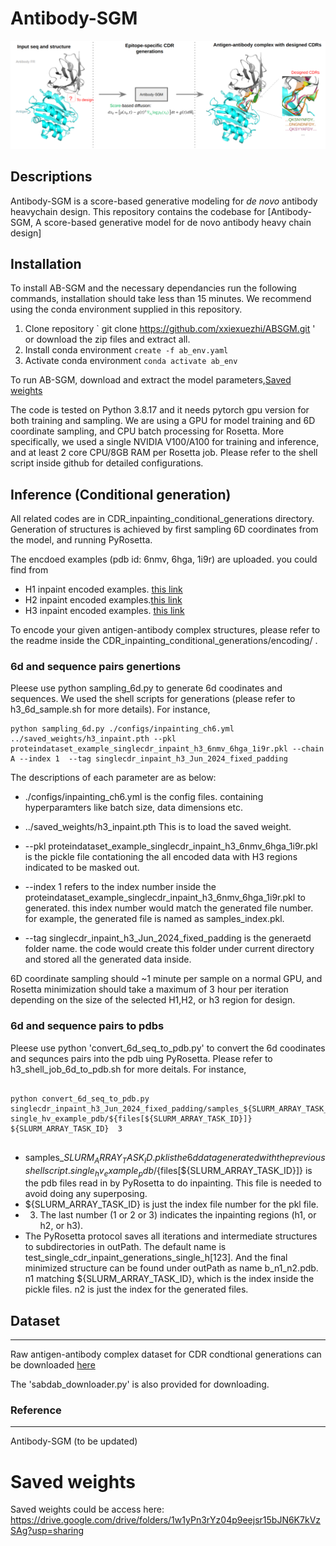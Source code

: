 # Antibody-SGM

![Antibody-SGM schematic](/banner_toc.png)



## Descriptions

Antibody-SGM is a score-based generative modeling for *de novo* antibody heavychain design. This repository contains the codebase for [Antibody-SGM, A score-based generative model for de novo antibody heavy chain design]


## Installation

To install AB-SGM and the necessary dependancies run the following commands, installation should take less than 15 minutes. We recommend using the conda environment supplied in this repository.

1. Clone repository ` git clone https://github.com/xxiexuezhi/ABSGM.git ' or download the zip files and extract all.
2. Install conda environment `create -f ab_env.yaml`
3. Activate conda environment `conda activate ab_env`
   
To run AB-SGM, download and extract the model parameters,[Saved weights](https://drive.google.com/drive/folders/1w1yPn3rYz04p9eejsr15bJN6K7kVzSAg?usp=sharing)

The code is tested on Python 3.8.17 and it needs pytorch gpu version for both training and sampling. We are using a GPU for model training and 6D coordinate sampling, and CPU batch processing for Rosetta. More specifically, we used a single NVIDIA V100/A100 for training and inference, and at least 2 core CPU/8GB RAM per Rosetta job. Please refer to the shell script inside github for detailed configurations.



## Inference (Conditional generation)

All related codes are in CDR_inpainting_conditional_generations directory. Generation of structures is achieved by first sampling 6D coordinates from the model, and running PyRosetta. 




The encdoed examples (pdb id: 6nmv, 6hga, 1i9r) are uploaded. you could find from 

* H1 inpaint encoded examples. [this link](https://drive.google.com/file/d/1CrvTYp0YYwrstxpf-yIi3dwyE3Ff-3pd/view?usp=sharing)
* H2 inpaint encoded examples.[this link](https://drive.google.com/file/d/1yI8h2cghVjszUH3E5YU8mEblCVtqGR9w/view?usp=sharing)
* H3 inpaint encoded examples. [this link](https://drive.google.com/file/d/120QGm0jyhFzulqILnAWIB9dA6zthHAbn/view?usp=sharing)

To encode your given antigen-antibody complex structures, please refer to the readme inside the CDR_inpainting_conditional_generations/encoding/ . 



### 6d and sequence pairs genertions

Pleese use python sampling_6d.py to generate 6d coodinates and sequences. We used the shell scripts for generations (please refer to h3_6d_sample.sh for more details). For instance,  
```
python sampling_6d.py ./configs/inpainting_ch6.yml ../saved_weights/h3_inpaint.pth --pkl proteindataset_example_singlecdr_inpaint_h3_6nmv_6hga_1i9r.pkl --chain A --index 1  --tag singlecdr_inpaint_h3_Jun_2024_fixed_padding

```
The descriptions of each parameter are as below:

  * ./configs/inpainting_ch6.yml is the config files. containing hyperparamters like batch size, data dimensions etc.
  
  * ../saved_weights/h3_inpaint.pth  This is to load the saved weight. 
  
  * --pkl proteindataset_example_singlecdr_inpaint_h3_6nmv_6hga_1i9r.pkl is the pickle file contationing the all encoded data with H3 regions indicated to be masked out. 

  * --index 1 refers to the index number inside the proteindataset_example_singlecdr_inpaint_h3_6nmv_6hga_1i9r.pkl to generated. this index number would match the generated file number. for example, the generated file is named as samples_index.pkl.

  * --tag singlecdr_inpaint_h3_Jun_2024_fixed_padding is the generaetd folder name. the code would create this folder under current directory and stored all the generated data inside.  

6D coordinate sampling should ~1 minute per sample on a normal GPU, and Rosetta minimization should take a maximum of 3 hour per iteration depending on the size of the selected H1,H2, or h3 region for design.






### 6d and sequence pairs to pdbs


 Pleese use python 'convert_6d_seq_to_pdb.py' to convert the 6d coodinates and sequnces pairs into the pdb uing PyRosetta. Please refer to h3_shell_job_6d_to_pdb.sh for more deitals. For instance, 

 
 ```

python convert_6d_seq_to_pdb.py singlecdr_inpaint_h3_Jun_2024_fixed_padding/samples_${SLURM_ARRAY_TASK_ID}.pkl single_hv_example_pdb/${files[${SLURM_ARRAY_TASK_ID}]}  ${SLURM_ARRAY_TASK_ID}  3


```


* samples_${SLURM_ARRAY_TASK_ID}.pkl is the 6d data generated with the previous shell script. 
single_hv_example_pdb/${files[${SLURM_ARRAY_TASK_ID}]} is the pdb files read in by PyRosetta to do inpainting. This file is needed to avoid doing any superposing. 
* ${SLURM_ARRAY_TASK_ID} is just the index file number for the pkl file. 
* 3. The last number (1 or 2 or 3) indicates the inpainting regions (h1, or h2, or h3).
* The PyRosetta protocol saves all iterations and intermediate structures to subdirectories in outPath. The default name is test_single_cdr_inpaint_generations_single_h[123].   And the final minimized structure can be found under outPath as name b_n1_n2.pdb. n1 matching ${SLURM_ARRAY_TASK_ID}, which is the index inside the pickle files. n2 is just the index for the generated files.  



## Dataset 
---
Raw antigen-antibody complex dataset for CDR condtional generations can be downloaded [here](https://opig.stats.ox.ac.uk/webapps/newsabdab/sabdab/archive/all/)

The 'sabdab_downloader.py' is also provided for downloading. 




### Reference
---
Antibody-SGM (to be updated)


# Saved weights 
Saved weights could be access here: https://drive.google.com/drive/folders/1w1yPn3rYz04p9eejsr15bJN6K7kVzSAg?usp=sharing

